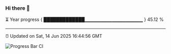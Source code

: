 ### Hi there 👋

⏳ Year progress { █████████████▁▁▁▁▁▁▁▁▁▁▁▁▁▁▁▁▁ } 45.12 %

---

⏰ Updated on Sat, 14 Jun 2025 16:44:56 GMT

![Progress Bar CI](https://github.com/IshwaranRudhara/GIT-ACTION/workflows/Progress%20Bar%20CI/badge.svg)
